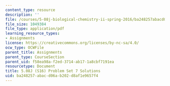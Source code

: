 ```yaml
---
content_type: resource
description: ''
file: /courses/5-08j-biological-chemistry-ii-spring-2016/ba248257abacd06ab202d8af1e9657f4_MIT5_08jS16ps7_soln.pdf
file_size: 1049384
file_type: application/pdf
learning_resource_types:
- Assignments
license: https://creativecommons.org/licenses/by-nc-sa/4.0/
ocw_type: OCWFile
parent_title: Assignments
parent_type: CourseSection
parent_uid: f58ea98a-f2ed-3714-ab17-1a8cbf7191ea
resourcetype: Document
title: 5.08J (S16) Problem Set 7 Solutions
uid: ba248257-abac-d06a-b202-d8af1e9657f4
---
```

